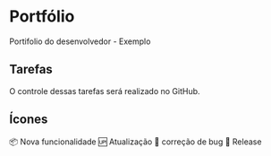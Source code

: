 # Portfólio
Portifolio do desenvolvedor - Exemplo

## Tarefas 
O controle dessas tarefas será realizado no GitHub.

## Ícones 
:package: Nova funcionalidade
:up: Atualização
:bug: correção de bug
:checkered_flag: Release
